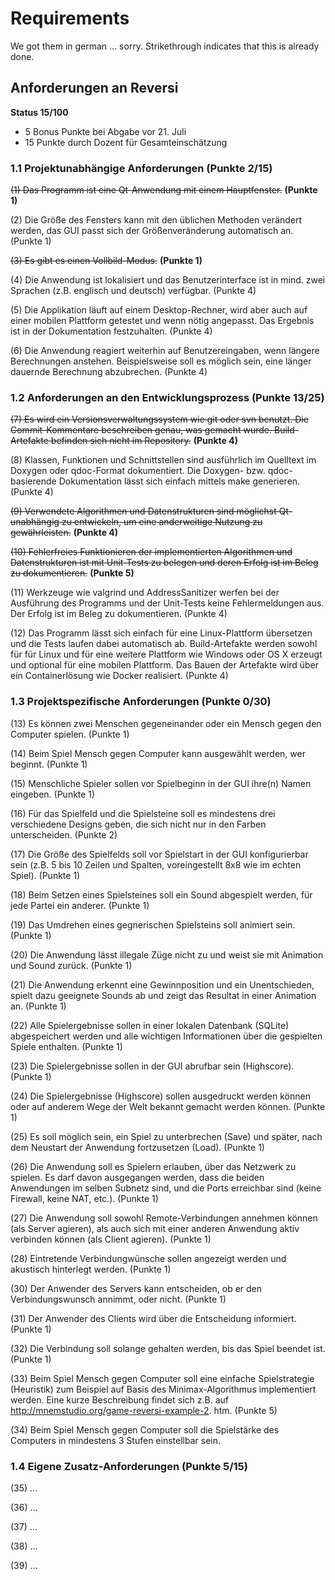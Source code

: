 # Requirements

We got them in german ... sorry. Strikethrough indicates that this is already done.

## Anforderungen an Reversi

**Status 15/100**

- 5 Bonus Punkte bei Abgabe vor 21. Juli
- 15 Punkte durch Dozent für Gesamteinschätzung

### 1.1 Projektunabhängige Anforderungen (Punkte 2/15)

~~(1) Das Programm ist eine Qt-Anwendung mit einem Hauptfenster.~~ **(Punkte 1)**

(2) Die Größe des Fensters kann mit den üblichen Methoden verändert werden, das GUI passt sich der Größenveränderung automatisch an. (Punkte 1)

~~(3) Es gibt es einen Vollbild-Modus.~~ **(Punkte 1)**

(4) Die Anwendung ist lokalisiert und das Benutzerinterface ist in mind. zwei Sprachen (z.B. englisch und deutsch) verfügbar. (Punkte 4)

(5) Die Applikation läuft auf einem Desktop-Rechner, wird aber auch auf einer mobilen Plattform getestet und wenn nötig angepasst. Das Ergebnis ist in der Dokumentation festzuhalten. (Punkte 4)

(6) Die Anwendung reagiert weiterhin auf Benutzereingaben, wenn längere Berechnungen anstehen. Beispielsweise soll es möglich sein, eine länger dauernde Berechnung abzubrechen. (Punkte 4)

### 1.2 Anforderungen an den Entwicklungsprozess (Punkte 13/25)

~~(7) Es wird ein Versionsverwaltungssystem wie git oder svn benutzt. Die Commit-Kommentare beschreiben genau, was gemacht wurde. Build-Artefakte befinden sich nicht im Repository.~~ **(Punkte 4)**

(8) Klassen, Funktionen und Schnittstellen sind ausführlich im Quelltext im Doxygen oder qdoc-Format dokumentiert. Die Doxygen- bzw. qdoc-basierende Dokumentation lässt sich einfach mittels make generieren. (Punkte 4)

~~(9) Verwendete Algorithmen und Datenstrukturen sind möglichst Qt-unabhängig zu entwickeln, um eine anderweitige Nutzung zu gewährleisten.~~ **(Punkte 4)**

~~(10) Fehlerfreies Funktionieren der implementierten Algorithmen und Datenstrukturen ist mit Unit-Tests zu belegen und deren Erfolg ist im Beleg zu dokumentieren.~~ **(Punkte 5)**

(11) Werkzeuge wie valgrind und AddressSanitizer werfen bei der Ausführung des Programms und der Unit-Tests keine Fehlermeldungen aus. Der Erfolg ist im Beleg zu dokumentieren. (Punkte 4)

(12) Das Programm lässt sich einfach für eine Linux-Plattform übersetzen und die Tests laufen dabei automatisch ab. Build-Artefakte werden sowohl für für Linux und für eine weitere Plattform wie Windows oder OS X erzeugt und optional für eine mobilen Plattform. Das Bauen der Artefakte wird über ein Containerlösung wie Docker realisiert. (Punkte 4)

### 1.3 Projektspezifische Anforderungen (Punkte 0/30)

(13) Es können zwei Menschen gegeneinander oder ein Mensch gegen den Computer spielen. (Punkte 1)

(14) Beim Spiel Mensch gegen Computer kann ausgewählt werden, wer beginnt. (Punkte 1)

(15) Menschliche Spieler sollen vor Spielbeginn in der GUI ihre(n) Namen eingeben. (Punkte 1)

(16) Für das Spielfeld und die Spielsteine soll es mindestens drei verschiedene Designs geben, die sich nicht nur in den Farben unterscheiden. (Punkte 2)

(17) Die Größe des Spielfelds soll vor Spielstart in der GUI konfigurierbar sein (z.B. 5 bis 10 Zeilen und Spalten, voreingestellt 8x8 wie im echten Spiel). (Punkte 1)

(18) Beim Setzen eines Spielsteines soll ein Sound abgespielt werden, für jede Partei ein anderer. (Punkte 1)

(19) Das Umdrehen eines gegnerischen Spielsteins soll animiert sein. (Punkte 1)

(20) Die Anwendung lässt illegale Züge nicht zu und weist sie mit Animation und Sound zurück. (Punkte 1)

(21) Die Anwendung erkennt eine Gewinnposition und ein Unentschieden, spielt dazu geeignete Sounds ab und zeigt das Resultat in einer Animation an. (Punkte 1)

(22) Alle Spielergebnisse sollen in einer lokalen Datenbank (SQLite) abgespeichert werden und alle wichtigen Informationen über die gespielten Spiele enthalten. (Punkte 1)

(23) Die Spielergebnisse sollen in der GUI abrufbar sein (Highscore). (Punkte 1)

(24) Die Spielergebnisse (Highscore) sollen ausgedruckt werden können oder auf anderem Wege der Welt bekannt gemacht werden können. (Punkte 1)

(25) Es soll möglich sein, ein Spiel zu unterbrechen (Save) und später, nach dem Neustart der Anwendung fortzusetzen (Load). (Punkte 1)

(26) Die Anwendung soll es Spielern erlauben, über das Netzwerk zu spielen. Es darf davon ausgegangen werden, dass die beiden Anwendungen im selben Subnetz sind, und die Ports erreichbar sind (keine Firewall, keine NAT, etc.). (Punkte 1)

(27) Die Anwendung soll sowohl Remote-Verbindungen annehmen können (als Server agieren), als auch sich mit einer anderen Anwendung aktiv verbinden können (als Client agieren). (Punkte 1)

(28) Eintretende Verbindungwünsche sollen angezeigt werden und akustisch hinterlegt werden. (Punkte 1)

(30) Der Anwender des Servers kann entscheiden, ob er den Verbindungswunsch annimmt, oder nicht. (Punkte 1)

(31) Der Anwender des Clients wird über die Entscheidung informiert. (Punkte 1)

(32) Die Verbindung soll solange gehalten werden, bis das Spiel beendet ist. (Punkte 1)

(33) Beim Spiel Mensch gegen Computer soll eine einfache Spielstrategie (Heuristik) zum Beispiel auf Basis des Minimax-Algorithmus implementiert werden. Eine kurze Beschreibung findet sich z.B. auf http://mnemstudio.org/game-reversi-example-2.
htm. (Punkte 5)

(34) Beim Spiel Mensch gegen Computer soll die Spielstärke des Computers in mindestens 3 Stufen einstellbar sein.

### 1.4 Eigene Zusatz-Anforderungen (Punkte 5/15)
(35) ...

(36) ...

(37) ...

(38) ...

(39) ...
